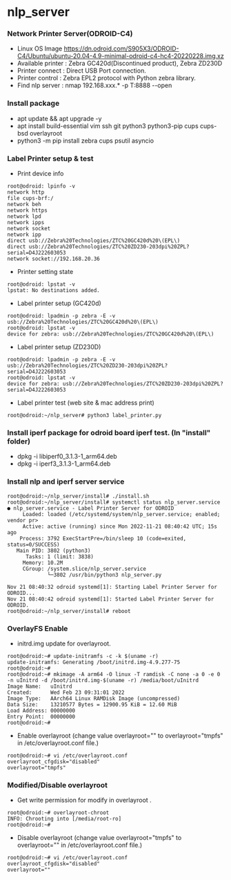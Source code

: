 # nlp_server
### Network Printer Server(ODROID-C4)
* Linux OS Image https://dn.odroid.com/S905X3/ODROID-C4/Ubuntu/ubuntu-20.04-4.9-minimal-odroid-c4-hc4-20220228.img.xz
* Available printer : Zebra GC420d(Discontinued product), Zebra ZD230D
* Printer connect : Direct USB Port connection.
* Printer control : Zebra EPL2 protocol with Python zebra library.
* Find nlp server : nmap 192.168.xxx.* -p T:8888 --open

### Install package
* apt update && apt upgrade -y
* apt install build-essential vim ssh git python3 python3-pip cups cups-bsd overlayroot
* python3 -m pip install zebra cups psutil asyncio

### Label Printer setup & test
* Print device info
```
root@odroid: lpinfo -v
network http
file cups-brf:/
network beh
network https
network lpd
network ipps
network socket
network ipp
direct usb://Zebra%20Technologies/ZTC%20GC420d%20\(EPL\)
direct usb://Zebra%20Technologies/ZTC%20ZD230-203dpi%20ZPL?serial=D4J222603053
network socket://192.168.20.36
```
* Printer setting state
```
root@odroid: lpstat -v
lpstat: No destinations added.
```
* Label printer setup (GC420d)
```
root@odroid: lpadmin -p zebra -E -v usb://Zebra%20Technologies/ZTC%20GC420d%20\(EPL\)
root@odroid: lpstat -v
device for zebra: usb://Zebra%20Technologies/ZTC%20GC420d%20\(EPL\)
```
* Label printer setup (ZD230D)
```
root@odroid: lpadmin -p zebra -E -v usb://Zebra%20Technologies/ZTC%20ZD230-203dpi%20ZPL?serial=D4J222603053
root@odroid: lpstat -v
device for zebra: usb://Zebra%20Technologies/ZTC%20ZD230-203dpi%20ZPL?serial=D4J222603053
```
* Label printer test (web site & mac address print)
```
root@odroid:~/nlp_server# python3 label_printer.py
```

### Install iperf package for odroid board iperf test. (In "install" folder)
* dpkg -i libiperf0_3.1.3-1_arm64.deb
* dpkg -i iperf3_3.1.3-1_arm64.deb

### Install nlp and iperf server service
```
root@odroid:~/nlp_server/install# ./install.sh
root@odroid:~/nlp_server/install# systemctl status nlp_server.service 
● nlp_server.service - Label Printer Server for ODROID
     Loaded: loaded (/etc/systemd/system/nlp_server.service; enabled; vendor pr>
     Active: active (running) since Mon 2022-11-21 08:40:42 UTC; 15s ago
    Process: 3792 ExecStartPre=/bin/sleep 10 (code=exited, status=0/SUCCESS)
   Main PID: 3802 (python3)
      Tasks: 1 (limit: 3838)
     Memory: 10.2M
     CGroup: /system.slice/nlp_server.service
             └─3802 /usr/bin/python3 nlp_server.py

Nov 21 08:40:32 odroid systemd[1]: Starting Label Printer Server for ODROID...
Nov 21 08:40:42 odroid systemd[1]: Started Label Printer Server for ODROID.
root@odroid:~/nlp_server/install# reboot

```
### OverlayFS Enable
* initrd.img update for overlayroot.
```
root@odroid:~# update-initramfs -c -k $(uname -r)
update-initramfs: Generating /boot/initrd.img-4.9.277-75
root@odroid:~#
root@odroid:~# mkimage -A arm64 -O linux -T ramdisk -C none -a 0 -e 0 -n uInitrd -d /boot/initrd.img-$(uname -r) /media/boot/uInitrd 
Image Name:   uInitrd
Created:      Wed Feb 23 09:31:01 2022
Image Type:   AArch64 Linux RAMDisk Image (uncompressed)
Data Size:    13210577 Bytes = 12900.95 KiB = 12.60 MiB
Load Address: 00000000
Entry Point:  00000000
root@odroid:~#
```
* Enable overlayroot (change value overlayroot="" to overlayroot="tmpfs" in /etc/overlayroot.conf file.)
```
root@odroid:~# vi /etc/overlayroot.conf
overlayroot_cfgdisk="disabled"
overlayroot="tmpfs"
```
### Modified/Disable overlayroot
* Get write permission for modify in overlayroot .
```
root@odroid:~# overlayroot-chroot 
INFO: Chrooting into [/media/root-ro]
root@odroid:~# 
```
* Disable overlayroot (change value overlayroot="tmpfs" to overlayroot="" in /etc/overlayroot.conf file.)
```
root@odroid:~# vi /etc/overlayroot.conf
overlayroot_cfgdisk="disabled"
overlayroot=""
```
